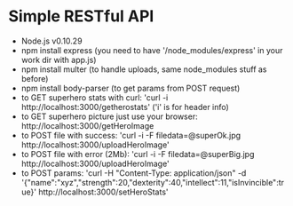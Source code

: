 Simple RESTful API
=======

* Node.js v0.10.29
* npm install express (you need to have '/node_modules/express' in your work dir with app.js)
* npm install multer (to handle uploads, same node_modules stuff as before)
* npm install body-parser (to get params from POST request)
* to GET superhero stats with curl: 'curl -i http://localhost:3000/getherostats' ('i' is for header info)
* to GET superhero picture just use your browser: http://localhost:3000/getHeroImage
* to POST file with success: 'curl -i -F filedata=@superOk.jpg http://localhost:3000/uploadHeroImage'
* to POST file with error (2Mb): 'curl -i -F filedata=@superBig.jpg http://localhost:3000/uploadHeroImage'
* to POST params: 'curl -H "Content-Type: application/json" -d '{"name":"xyz","strength":20,"dexterity":40,"intellect":11,"isInvincible":true}' http://localhost:3000/setHeroStats'